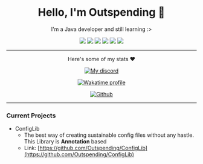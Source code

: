<div align="center">
    <h1>Hello, I'm Outspending 👋</h1>
    <p>I'm a Java developer and still learning :></p>
</div>

<div align="center">
    <a href="https://img.shields.io/github/stars/Outspending"><img src="https://img.shields.io/github/stars/Outspending"></a>
    <a href="https://img.shields.io/github/last-commit/Outspending/Outspending"><img src="https://img.shields.io/github/last-commit/Outspending/Outspending"></a>
    <a href="https://img.shields.io/github/contributors/Outspending/Outspending"><img src="https://img.shields.io/github/contributors/Outspending/Outspending"></a>
    <a href="https://img.shields.io/github/issues/Outspending/Outspending"><img src="https://img.shields.io/github/issues/Outspending/Outspending"></a>
    <a href="https://img.shields.io/github/followers/Outspending?style=flat"><img src="https://img.shields.io/github/followers/Outspending?style=flat"></a>
    <a href="https://img.shields.io/github/watchers/Outspending/Outspending"><img src="https://img.shields.io/github/watchers/Outspending/Outspending"></a>
</div>

---
<div align="center">
    <p>Here's some of my stats ❤️</p>
</div>

<p align="center">
    <a href="https://discord.com/users/982807217952677888">
        <img alt="My discord" src="https://lanyard.cnrad.dev/api/982807217952677888">
    </a>
</p>

<p align="center">
    <a href="https://wakatime.com/@Outspending">
        <img alt="Wakatime profile" src="https://github-readme-stats.vercel.app/api/wakatime?username=Outspending&layout=compact&langs_count=5&&theme=dracula&hide_border=true&bg_color=1a1c1f&icon_color=4e90f0&title=e74545&border_radius=10">
    </a>
</p>

<p align="center">
    <a href="https://github.com/Outspending">
        <img alt="Github" src="https://github-readme-stats.vercel.app/api?username=Outspending&theme=dracula&show_icons=true&hide_border=true&bg_color=1a1c1f&icon_color=4e90f0&title=e74545&border_radius=10&card_width=410">
    </a>
</p>

---

### Current Projects
- ConfigLib
  - The best way of creating sustainable config files without any hastle. This Library is **Annotation** based
  - Link: [https://github.com/Outspending/ConfigLib](https://github.com/Outspending/ConfigLib) 
